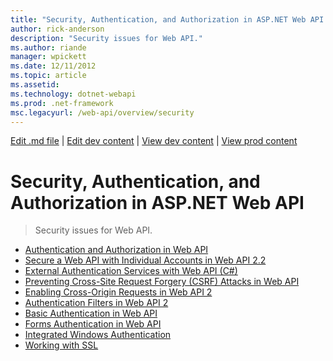 ```yaml
---
title: "Security, Authentication, and Authorization in ASP.NET Web API | Microsoft Docs"
author: rick-anderson
description: "Security issues for Web API."
ms.author: riande
manager: wpickett
ms.date: 12/11/2012
ms.topic: article
ms.assetid: 
ms.technology: dotnet-webapi
ms.prod: .net-framework
msc.legacyurl: /web-api/overview/security
---
```

[Edit .md file](C:\Projects\msc\dev\Msc.Www\Web.ASP\App_Data\github\web-api\overview\index.md) | [Edit dev content](http://www.aspdev.net/umbraco#/content/content/edit/43542) | [View dev content](http://docs.aspdev.net/tutorials/web-api/overview/security/index.html) | [View prod content](http://www.asp.net/web-api/overview/security)

Security, Authentication, and Authorization in ASP.NET Web API
====================
> Security issues for Web API.


- [Authentication and Authorization in Web API](authentication-and-authorization-in-aspnet-web-api.md)
- [Secure a Web API with Individual Accounts in Web API 2.2](individual-accounts-in-web-api.md)
- [External Authentication Services with Web API (C#)](external-authentication-services.md)
- [Preventing Cross-Site Request Forgery (CSRF) Attacks in Web API](preventing-cross-site-request-forgery-csrf-attacks.md)
- [Enabling Cross-Origin Requests in Web API 2](enabling-cross-origin-requests-in-web-api.md)
- [Authentication Filters in Web API 2](authentication-filters.md)
- [Basic Authentication in Web API](basic-authentication.md)
- [Forms Authentication in Web API](forms-authentication.md)
- [Integrated Windows Authentication](integrated-windows-authentication.md)
- [Working with SSL](working-with-ssl-in-web-api.md)